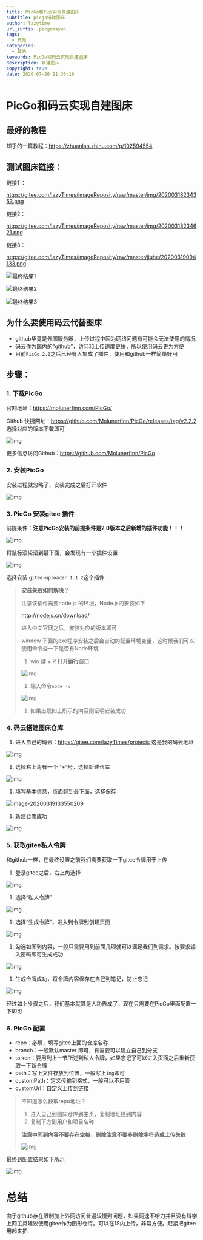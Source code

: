 ```yaml
---
title: PicGo和码云实现自建图床
subtitle: picgo搭建图床
author: lazytime
url_suffix: picgomayun
tags:
  - 其他
categories:
  - 其他
keywords: PicGo和码云实现自建图床
description: 自建图床
copyright: true
date: 2020-07-26 11:30:10
---
```


# PicGo和码云实现自建图床

## 最好的教程

知乎的一篇教程：https://zhuanlan.zhihu.com/p/102594554

## 测试图床链接：

链接1 ：

https://gitee.com/lazyTimes/imageReposity/raw/master/img/20200318234353.png

链接2：

https://gitee.com/lazyTimes/imageReposity/raw/master/img/20200318234621.png

链接3：

https://gitee.com/lazyTimes/imageReposity/raw/master/jiuhe/20200319094133.png

![最终结果1](https://gitee.com/lazyTimes/imageReposity/raw/master/img/20200318234353.png?ynotemdtimestamp=1595729096959)

![最终结果2](https://gitee.com/lazyTimes/imageReposity/raw/master/img/20200318234621.png?ynotemdtimestamp=1595729096959)

![最终结果3](https://gitee.com/lazyTimes/imageReposity/raw/master/jiuhe/20200319094133.png?ynotemdtimestamp=1595729096959)

<!-- more -->

## 为什么要使用码云代替图床

- github毕竟是外国服务器，上传过程中因为网络问题有可能会无法使用的情况
- 码云作为国内的“github”，访问和上传速度更快，所以使用码云更为方便
- 目前`PicGo 2.0`之后已经有人集成了插件，使用和github一样简单好用

## 步骤：

### 1. 下载PicGo

官网地址：https://molunerfinn.com/PicGo/

Github 快捷网址：https://github.com/Molunerfinn/PicGo/releases/tag/v2.2.2 选择对应的版本下载即可

![img](https://gitee.com/lazyTimes/imageReposity/raw/master/jiuhe/20200319131933.png?ynotemdtimestamp=1595729096959)

更多信息访问Github：https://github.com/Molunerfinn/PicGo

### 2. 安装PicGo

安装过程就忽略了，安装完成之后打开软件

![img](https://gitee.com/lazyTimes/imageReposity/raw/master/jiuhe/20200319132027.png?ynotemdtimestamp=1595729096959)

### 3. PicGo 安装gitee 插件

前提条件：**注意PicGo安装的前提条件是2.0版本之后新增的插件功能！！！**

![img](https://gitee.com/lazyTimes/imageReposity/raw/master/jiuhe/20200319132225.png?ynotemdtimestamp=1595729096959)

将鼠标滚轮滚到最下面，会发现有一个插件设置

![img](https://gitee.com/lazyTimes/imageReposity/raw/master/jiuhe/20200319132358.png?ynotemdtimestamp=1595729096959)

选择安装 `gitee-uploader 1.1.2`这个插件

> **安装失败如何解决**？
>
> 注意该插件需要node.js 的环境，Node.js的安装如下
>
> http://nodejs.cn/download/
>
> 进入中文官网之后，安装对应的版本即可
>
> window 下面的exe程序安装之后会自动的配置环境变量，这时候我们可以使用命令查一下是否有Node环境
>
> 1. win 键 + R 打开**运行**窗口
>
> ![img](https://gitee.com/lazyTimes/imageReposity/raw/master/jiuhe/20200319132719.png?ynotemdtimestamp=1595729096959)
>
> 1. 输入命令`node -v`
>
> ![img](https://gitee.com/lazyTimes/imageReposity/raw/master/jiuhe/20200319132750.png?ynotemdtimestamp=1595729096959)
>
> 1. 如果出现如上所示的内容则证明安装成功

### 4. 码云搭建图床仓库

1. 进入自己的码云：https://gitee.com/lazyTimes/projects 这是我的码云地址

![img](https://gitee.com/lazyTimes/imageReposity/raw/master/jiuhe/20200319133220.png?ynotemdtimestamp=1595729096959)

1. 选择右上角有一个 `"+"`号，选择新建仓库

![img](https://gitee.com/lazyTimes/imageReposity/raw/master/jiuhe/20200319133327.png?ynotemdtimestamp=1595729096959)

1. 填写基本信息，页面翻到最下面，选择保存

![image-20200319133550209](http://null/)

1. 新建仓库成功

![img](https://gitee.com/lazyTimes/imageReposity/raw/master/jiuhe/20200319133836.png?ynotemdtimestamp=1595729096959)

### 5. 获取gitee私人令牌

和github一样，在最终设置之前我们需要获取一下gitee令牌用于上传

1. 登录gitee之后，右上角选择

![img](https://gitee.com/lazyTimes/imageReposity/raw/master/img/20200319214555.png?ynotemdtimestamp=1595729096959)

1. 选择“私人令牌”

![img](https://gitee.com/lazyTimes/imageReposity/raw/master/img/20200319214625.png?ynotemdtimestamp=1595729096959)

1. 选择“生成令牌”，进入到令牌到创建页面

![img](https://gitee.com/lazyTimes/imageReposity/raw/master/img/20200319214721.png?ynotemdtimestamp=1595729096959)

1. 勾选如图到内容，一般只需要用到前面几项就可以满足我们到需求。按要求输入密码即可生成成功

![img](https://gitee.com/lazyTimes/imageReposity/raw/master/img/20200319214905.png?ynotemdtimestamp=1595729096959)

1. 生成令牌成功，将令牌内容保存在自己到笔记，防止忘记

![img](https://gitee.com/lazyTimes/imageReposity/raw/master/img/20200319215102.png?ynotemdtimestamp=1595729096959)

经过如上步骤之后，我们基本就算是大功告成了，现在只需要在PicGo里面配置一下即可

### 6. PicGo 配置

- repo：必填，填写gitee上面的仓库名称
- branch：一般默认master 即可，有需要可以建立自己到分支
- tolken：要用到上一节所述到私人令牌，如果忘记了可以进入页面之后重新获取一下新令牌
- path：写上文件存放到位置，一般写上`img`即可
- customPath：定义传输到格式，一般可以不用管
- customUrl：自定义上传到链接

> 不知道怎么获取repo地址？
>
> 1. 进入自己到图床仓库到主页，复制地址栏到内容
> 2. 复制下方到用户和项目名称
>
> **注意中间到内容不要存在空格，删除注意不要多删除字符造成上传失败**
>
> ![img](https://gitee.com/lazyTimes/imageReposity/raw/master/img/20200319215400.png?ynotemdtimestamp=1595729096959)

最终到配置结果如下所示

![img](https://gitee.com/lazyTimes/imageReposity/raw/master/jiuhe/20200319131435.png?ynotemdtimestamp=1595729096959)

# 总结

由于github存在限制加上外网访问普遍较慢到问题，如果网速不给力并且没有科学上网工具建议使用gitee作为图形仓库。可以在1S内上传，非常方便。赶紧把gitee用起来把